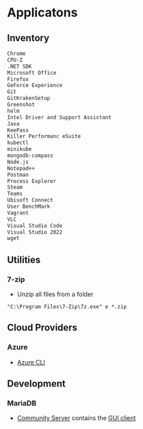 # Applicatons

## Inventory

```txt
Chrome
CPU-Z
.NET SDK
Microsoft Office
Firefox
GeForce Experience
Git
GitKrakenSetup
Greenshot
helm
Intel Driver and Support Assistant
Java
KeePass
Killer Performanc eSuite
kubectl
minikube
mongodb-compass
Node.js
Notepad++
Postman
Process Explorer
Steam
Teams
Ubisoft Connect
User BenchMark
Vagrant
VLC
Visual Studio Code
Visual Studio 2022
wget
```

## Utilities

### 7-zip

* Unzip all files from a folder

```dos
"C:\Program Files\7-Zip\7z.exe" e *.zip
```

## Cloud Providers

### Azure

* [Azure CLI](https://learn.microsoft.com/en-us/cli/azure/)

## Development

### MariaDB

* [Community Server](https://mariadb.com/downloads/community/) contains the [GUI client](https://mariadb.com/docs/skysql/connect/clients/mariadb-client/)

